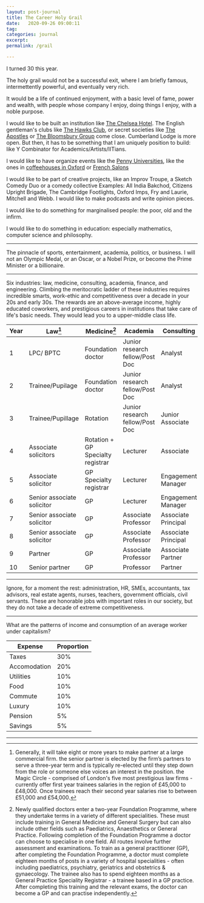 ```yaml
---
layout: post-journal
title: The Career Holy Grail
date:   2020-09-26 09:00:11
tag: 
categories: journal
excerpt: 
permalink: /grail

---
```



I turned 30 this year. 

The holy grail would not be a successful exit, where I am briefly famous, intermettently powerful, and eventually very rich. 

It would be a life of continued enjoyment, with a basic level of fame, power and wealth, with people whose company I enjoy, doing things I enjoy, with a noble purpose.

I would like to be built an institution like [The Chelsea Hotel](https://medium.com/@bagelboy/make-america-bohemian-again-de846e35d757). The English gentleman's clubs like [The Hawks Club](https://en.wikipedia.org/wiki/Hawks%27_Club), or secret societies like [The Apostles](https://en.wikipedia.org/wiki/Cambridge_Apostles)  or [The Bloomsbury Group](https://en.wikipedia.org/wiki/Bloomsbury_Group) come close. Cumberland Lodge is more open. But then, it has to be something that I am uniquely position to build: like Y Combinator for Academics/Artists/IITians. 

I would like to have organize events like the [Penny Universities](https://thonyc.wordpress.com/2015/09/29/the-penny-universities/), like the ones in [coffeehouses in Oxford](https://en.wikipedia.org/wiki/English_coffeehouses_in_the_17th_and_18th_centuries) or [French Salons](https://en.wikipedia.org/wiki/Salon_(gathering))

I would like to be part of creative projects, like an Improv Troupe, a Sketch Comedy Duo or a comedy collective Examples: All India Bakchod, Citizens Upright Brigade, The Cambridge Footlights, Oxford Imps, Fry and Laurie, Mitchell and Webb. I would like to make podcasts and write opinion pieces. 

I would like to do something for marginalised people: the poor, old and the infirm. 

I would like to do something in education: especially mathematics, computer science and philosophy.


-----


The pinnacle of sports, entertainment, academia, politics, or business. I will not an Olympic Medal, or an Oscar, or a Nobel Prize, or become the Prime Minister or a billionaire.

----



Six industries: law, medicine, consulting, academia, finance, and engineering. Climbing the meritocratic ladder of these industries requires incredible smarts, work-ethic and competitiveness over a decade in your 20s and early 30s. The rewards are an above-average income, highly educated coworkers, and prestigious careers in institutions that take care of life's basic needs. They would lead you to a upper-middle class life. 



Year | Law[^Law]       | Medicine[^Medicine]    | Academia  | Consulting | 
---| ----------- | ---------------------  | --------- | ---------   |
1 | LPC/ BPTC |   Foundation doctor | Junior research fellow/Post Doc | Analyst |    
2 | Trainee/Pupilage  |   Foundation doctor |Junior research fellow/Post Doc | Analyst |  
3 | Trainee/Pupillage  |   Rotation | Junior research fellow/Post Doc | Junior Associate |    
4 | Associate solicitors  |   Rotation + GP Specialty registrar | Lecturer | Associate | 
5 | Associate solicitor  |   GP Specialty registrar | Lecturer | Engagement Manager | 
6 | Senior associate solicitor  |   GP | Lecturer | Engagement Manager | 
7 | Senior associate solicitor  |   GP | Associate Professor | Associate Principal | 
8 | Senior associate solicitor  |   GP | Associate Professor | Associate Principal |   
9 | Partner  |   GP | Associate Professor | Associate Partner |
10 | Senior partner |   GP | Professor | Partner |

----


Ignore, for a moment the rest: administration, HR, SMEs, accountants, tax advisors, real estate agents, nurses, teachers, government officials, civil servants. These are honorable jobs with important roles in our society, but they do not take a decade of extreme competitiveness.


[^Medicine]: Newly qualified doctors enter a two-year Foundation Programme, where they undertake terms in a variety of different specialities. These must include training in General Medicine and General Surgery but can also include other fields such as Paediatrics, Anaesthetics or General Practice. Following completion of the Foundation Programme a doctor can choose to specialise in one field. All routes involve further assessment and examinations. To train as a general practitioner (GP), after completing the Foundation Programme, a doctor must complete eighteen months of posts in a variety of hospital specialities - often including paediatrics, psychiatry, geriatrics and obstetrics & gynaecology. The trainee also has to spend eighteen months as a General Practice Speciality Registrar - a trainee based in a GP practice. After completing this training and the relevant exams, the doctor can become a GP and can practise independently.

[^Law]: Generally, it will take eight or more years to make partner at a large commercial firm. the senior partner is elected by the firm’s partners to serve a three-year term and is typically re-elected until they step down from the role or someone else voices an interest in the position. the Magic Circle - comprised of London's five most prestigious law firms - currently offer first year trainees salaries in the region of £45,000 to £48,000. Once trainees reach their second year salaries rise to between £51,000 and £54,000.

------


What are the patterns of income and consumption of an average worker under capitalism?


Expense   | Proportion |    
----------| -----------| 
Taxes   | 30%        | 
Accomodation   | 20% | 
Utilities  | 10% | 
Food  | 10%  |
Commute  | 10% |
Luxury   | 10%  |
Pension  |  5%   |
Savings  |  5%   |


-----











